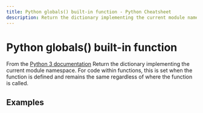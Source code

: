 ```yaml
---
title: Python globals() built-in function - Python Cheatsheet
description: Return the dictionary implementing the current module namespace. For code within functions, this is set when the function is defined and remains the same regardless of where the function is called.
---
```


# Python globals() built-in function

<base-disclaimer>
  <base-disclaimer-title>
    From the <a target="_blank" href="https://docs.python.org/3/library/functions.html#globals">Python 3 documentation</a>
  </base-disclaimer-title>
  <base-disclaimer-content>
   Return the dictionary implementing the current module namespace. For code within functions, this is set when the function is defined and remains the same regardless of where the function is called.
  </base-disclaimer-content>
</base-disclaimer>

## Examples

<!-- remove this tag to start editing this page -->
<empty-section />
<!-- remove this tag to start editing this page -->
